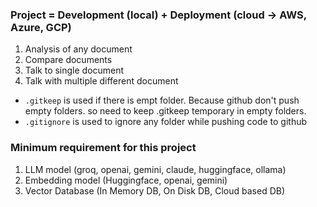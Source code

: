 ### **Project = Development (local) + Deployment (cloud -> AWS, Azure, GCP)**

1. Analysis of any document 
2. Compare documents
3. Talk to single document
4. Talk with multiple different document


- `.gitkeep` is used if there is empt folder. Because github don't push empty folders. so need to keep .gitkeep temporary in empty folders.
- `.gitignore` is used to ignore any folder while pushing code to github

### Minimum requirement for this project 
1. LLM model (groq, openai, gemini, claude, huggingface, ollama)
2. Embedding model (Huggingface, openai, gemini)
3. Vector Database (In Memory DB, On Disk DB, Cloud based DB)